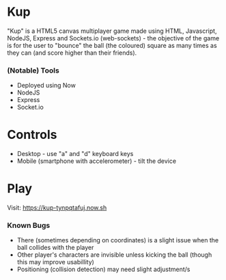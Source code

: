 # Kup 
"Kup" is a HTML5 canvas multiplayer game made using HTML, Javascript, NodeJS, Express and Sockets.io (web-sockets) - the objective of the game is for the user to "bounce" the ball (the coloured) square as many times as they can (and score higher than their friends). 

### (Notable) Tools 
* Deployed using Now 
* NodeJS 
* Express 
* Socket.io 

# Controls 
* Desktop - use "a" and "d" keyboard keys 
* Mobile (smartphone with accelerometer) - tilt the device 

# Play 
Visit: https://kup-tynpqtafuj.now.sh 

### Known Bugs 
* There (sometimes depending on coordinates) is a slight issue when the ball collides with the player 
* Other player's characters are invisible unless kicking the ball (though this may improve usabillity) 
* Positioning (collision detection) may need slight adjustment/s 

